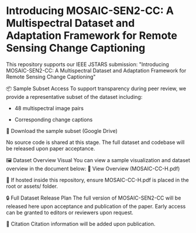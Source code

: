 # Introducing MOSAIC-SEN2-CC: A Multispectral Dataset and Adaptation Framework for Remote Sensing Change Captioning

This repository supports our IEEE JSTARS submission:
"Introducing MOSAIC-SEN2-CC: A Multispectral Dataset and Adaptation Framework for Remote Sensing Change Captioning"

📦 Sample Subset Access
To support transparency during peer review, we provide a representative subset of the dataset including:

+ 48 multispectral image pairs

+ Corresponding change captions

📁 Download the sample subset (Google Drive)

No source code is shared at this stage. The full dataset and codebase will be released upon paper acceptance.

🖼️ Dataset Overview Visual
You can view a sample visualization and dataset overview in the document below:
📄 View Overview (MOSAIC-CC-H.pdf)

🔁 If hosted inside this repository, ensure MOSAIC-CC-H.pdf is placed in the root or assets/ folder.

🔒 Full Dataset Release Plan
The full version of MOSAIC-SEN2-CC will be released here upon acceptance and publication of the paper. Early access can be granted to editors or reviewers upon request.

📌 Citation
Citation information will be added upon publication.


